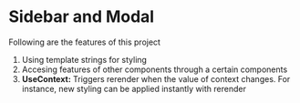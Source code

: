 # Sidebar and Modal

Following are the features of this project
1. Using template strings for styling
2. Accesing features of other components through a certain components
3. **UseContext:** Triggers rerender when the value of context changes. For instance, new styling can be applied instantly with rerender